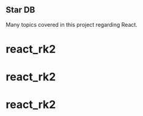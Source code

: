 ## Star DB

Many topics covered in this project regarding React.
# react_rk2
# react_rk2
# react_rk2
